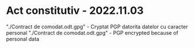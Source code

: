 # Act constitutiv - 2022.11.03

"./Contract de comodat.odt.gpg" - Cryptat PGP datorita datelor cu caracter personal
"./Contract de comodat.odt.gpg" - PGP encrypted because of personal data
